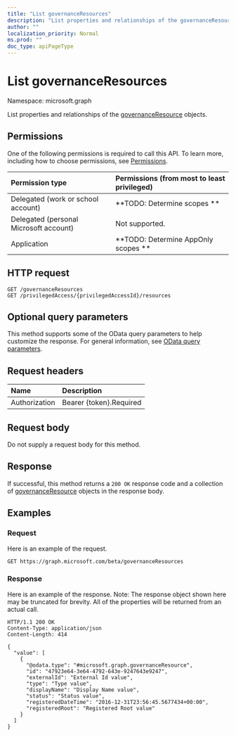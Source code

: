 ```yaml
---
title: "List governanceResources"
description: "List properties and relationships of the governanceResource objects."
author: ""
localization_priority: Normal
ms.prod: ""
doc_type: apiPageType
---
```


# List governanceResources

Namespace: microsoft.graph

List properties and relationships of the [governanceResource](../resources/governanceresource.md) objects.

## Permissions
One of the following permissions is required to call this API. To learn more, including how to choose permissions, see [Permissions](/concepts/permissions-reference.md).

|Permission type|Permissions (from most to least privileged)|
|:---|:---|
|Delegated (work or school account)|**TODO: Determine scopes **|
|Delegated (personal Microsoft account)|Not supported.|
|Application|**TODO: Determine AppOnly scopes **|

## HTTP request
<!-- {
  "blockType": "ignored"
}
-->
``` http
GET /governanceResources
GET /privilegedAccess/{privilegedAccessId}/resources
```

## Optional query parameters
This method supports some of the OData query parameters to help customize the response. For general information, see [OData query parameters](/graph/query-parameters).

## Request headers
|Name|Description|
|:---|:---|
|Authorization|Bearer {token}.Required|

## Request body
Do not supply a request body for this method.

## Response
If successful, this method returns a `200 OK` response code and a collection of [governanceResource](../resources/governanceresource.md) objects in the response body.

## Examples

### Request
Here is an example of the request.
<!-- {
  "blockType": "request",
  "name": "get_governanceresource"
}
-->
``` http
GET https://graph.microsoft.com/beta/governanceResources
```

### Response
Here is an example of the response. Note: The response object shown here may be truncated for brevity. All of the properties will be returned from an actual call.
<!-- {
  "blockType": "response",
  "truncated": true,
  "@odata.type": "collection(microsoft.graph.governanceresource)"
}
-->
``` http
HTTP/1.1 200 OK
Content-Type: application/json
Content-Length: 414

{
  "value": [
    {
      "@odata.type": "#microsoft.graph.governanceResource",
      "id": "47923e64-3e64-4792-643e-9247643e9247",
      "externalId": "External Id value",
      "type": "Type value",
      "displayName": "Display Name value",
      "status": "Status value",
      "registeredDateTime": "2016-12-31T23:56:45.5677434+00:00",
      "registeredRoot": "Registered Root value"
    }
  ]
}
```

